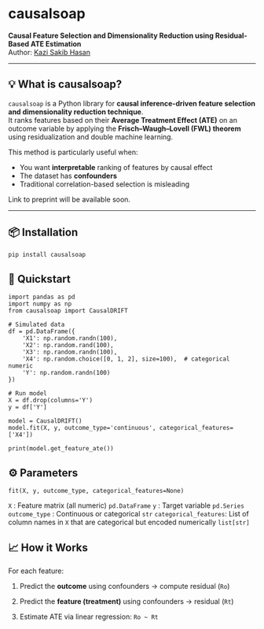 # causalsoap

**Causal Feature Selection and Dimensionality Reduction using Residual-Based ATE Estimation**  
Author: [Kazi Sakib Hasan](mailto:simanto.alt@gmail.com)

---

## 💡 What is causalsoap?

`causalsoap` is a Python library for **causal inference-driven feature selection and dimensionality reduction technique**.  
It ranks features based on their **Average Treatment Effect (ATE)** on an outcome variable by applying the **Frisch–Waugh–Lovell (FWL) theorem** using residualization and double machine learning.

This method is particularly useful when:
- You want **interpretable** ranking of features by causal effect
- The dataset has **confounders**
- Traditional correlation-based selection is misleading

Link to preprint will be available soon. 

---

## 📦 Installation

```bash
pip install causalsoap
```
## 🚀 Quickstart 
```
import pandas as pd
import numpy as np
from causalsoap import CausalDRIFT

# Simulated data
df = pd.DataFrame({
    'X1': np.random.randn(100),
    'X2': np.random.rand(100),
    'X3': np.random.randn(100),
    'X4': np.random.choice([0, 1, 2], size=100),  # categorical numeric
    'Y': np.random.randn(100)
})

# Run model
X = df.drop(columns='Y')
y = df['Y']

model = CausalDRIFT()
model.fit(X, y, outcome_type='continuous', categorical_features=['X4'])

print(model.get_feature_ate())
```
## ⚙️ Parameters
```
fit(X, y, outcome_type, categorical_features=None) 
```
`X` : Feature matrix (all numeric) `pd.DataFrame`
`y` : Target variable `pd.Series`
`outcome_type` : Continuous or categorical `str`
`categorical_features`: List of column names in `X` that are categorical but encoded numerically `list[str]`

## 📈 How it Works

For each feature:

1.  Predict the **outcome** using confounders → compute residual (`Ro`)
    
2.  Predict the **feature (treatment)** using confounders → residual (`Rt`)
    
3.  Estimate ATE via linear regression: `Ro ~ Rt`


